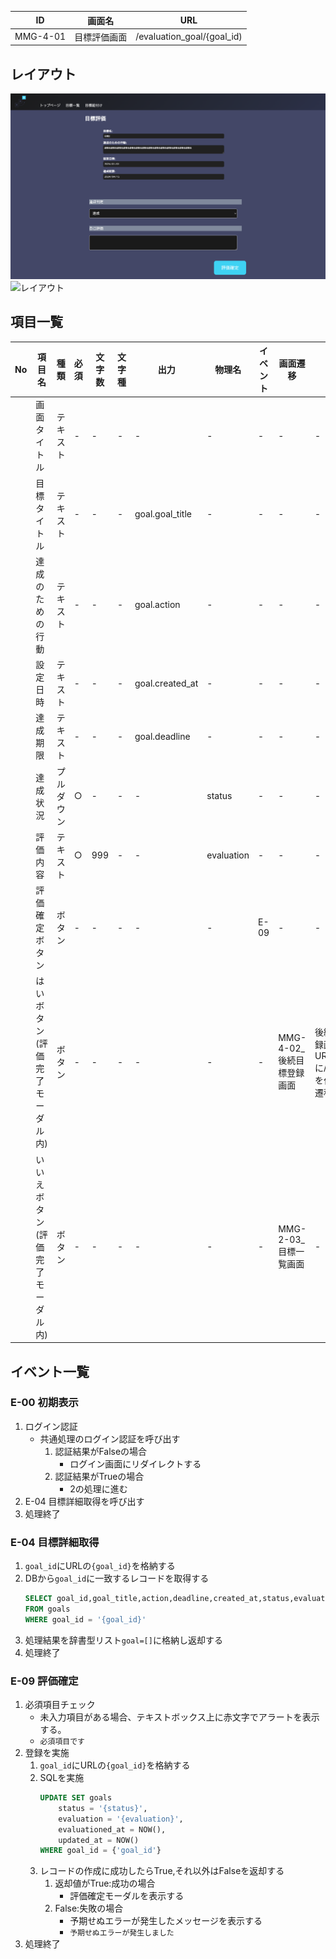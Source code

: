 |ID|画面名|URL|
|----|----|----|
|MMG-4-01|目標評価画面|/evaluation_goal/{goal_id)|

## レイアウト
![レイアウト](../02_基本設計/images/MMG-4-01.png)
![レイアウト](../02_基本設計/images/MMG-4-01_evaluationedModal.png)

## 項目一覧
|No|項目名|種類|必須|文字数|文字種|出力|物理名|イベント|画面遷移|補足|
|----|----|----|----|----|----|----|----|----|----|----|
||画面タイトル|テキスト|-|-|-|-|-|-|-|-|
||目標タイトル|テキスト|-|-|-|goal.goal_title|-|-|-|-|
||達成のための行動|テキスト|-|-|-|goal.action|-|-|-|-|
||設定日時|テキスト|-|-|-|goal.created_at|-|-|-|-|
||達成期限|テキスト|-|-|-|goal.deadline|-|-|-|-|-|
||達成状況|プルダウン|○|-|-|-|status|-|-|-|
||評価内容|テキスト|○|999|-|-|evaluation|-|-|-|
||評価確定ボタン|ボタン|-|-|-|-|-|E-09|-|-|
||はいボタン(評価完了モーダル内)|ボタン|-|-|-|-|-|-|MMG-4-02_後続目標登録画面|後続目標登録画面のURLに/{goal_id}を付与して遷移する|
||いいえボタン(評価完了モーダル内)|ボタン|-|-|-|-|-|-|MMG-2-03_目標一覧画面|-|


## イベント一覧
### E-00 初期表示
1. ログイン認証
    * 共通処理のログイン認証を呼び出す
        1. 認証結果がFalseの場合
            * ログイン画面にリダイレクトする
        2. 認証結果がTrueの場合
            * 2の処理に進む
2. E-04 目標詳細取得を呼び出す
3. 処理終了

### E-04 目標詳細取得
1. `goal_id`にURLの`{goal_id}`を格納する
2. DBから`goal_id`に一致するレコードを取得する
    ```SQL
    SELECT goal_id,goal_title,action,deadline,created_at,status,evaluation,evaluationed_at
    FROM goals
    WHERE goal_id = '{goal_id}'
    ```
3. 処理結果を辞書型リスト`goal=[]`に格納し返却する
4. 処理終了


### E-09 評価確定
1. 必須項目チェック
    * 未入力項目がある場合、テキストボックス上に赤文字でアラートを表示する。
    * `必須項目です`
2. 登録を実施
    1. `goal_id`にURLの`{goal_id}`を格納する
    2. SQLを実施
        ```SQL
        UPDATE SET goals 
            status = '{status}',
            evaluation = '{evaluation}',
            evaluationed_at = NOW(),
            updated_at = NOW()
        WHERE goal_id = {'goal_id'}
        ```
    2. レコードの作成に成功したらTrue,それ以外はFalseを返却する
        1. 返却値がTrue:成功の場合
            * 評価確定モーダルを表示する
        2. False:失敗の場合
            * 予期せぬエラーが発生したメッセージを表示する
            * `予期せぬエラーが発生しました`
3. 処理終了